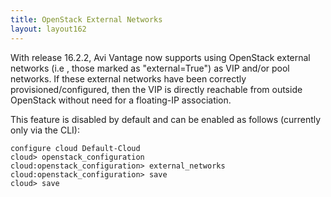 ```yaml
---
title: OpenStack External Networks
layout: layout162
---
```

With release 16.2.2, Avi Vantage now supports using OpenStack external networks (i.e , those marked as "external=True") as VIP and/or pool networks. If these external networks have been correctly provisioned/configured, then the VIP is directly reachable from outside OpenStack without need for a floating-IP association. 

This feature is disabled by default and can be enabled as follows (currently only via the CLI):

<pre class="command-line language-bash" data-prompt=": >" data-output="2-99"><code>configure cloud Default-Cloud
cloud&gt; openstack_configuration
cloud:openstack_configuration&gt; external_networks
cloud:openstack_configuration&gt; save
cloud&gt; save</code></pre> 